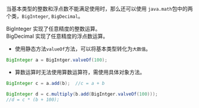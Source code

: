 当基本类型的整数和浮点数不能满足使用时，那么还可以使用
`java.math`包中的两个类，`BigInteger`, `BigDecimal`。

BigInteger 实现了任意精度的整数运算。  
BigDecimal 实现了任意精度的浮点数运算。

- 使用静态方法`valueOf`方法，可以将基本类型转化为`大数值`。
```java
BigInteger a = BigIntger.valveOf(100);
```
- 算数运算时无法使用算数运算符，需使用具体对象方法。  

```java
BigInteger c = a.add(b);  //c = a + b

BigInteger d = c.multiply(b.add(BigIntger.valveOf(100))); 
//d = c * (b + 100);
```

